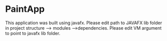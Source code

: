 # PaintApp
This application was built using javafx.
Please edit path to JAVAFX lib folder in project structure --> modules -->dependencies.
Please edit VM argument to point to javafx lib folder.
